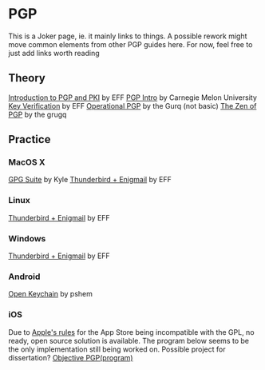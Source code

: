 # PGP

This is a Joker page, ie. it mainly links to things. A possible rework might move common elements from other PGP guides here. For now, feel free to just add links worth reading

## Theory

[Introduction to PGP and PKI](https://ssd.eff.org/en/module/introduction-public-key-cryptography-and-pgp) by EFF [PGP Intro](https://users.ece.cmu.edu/~adrian/630-f04/PGP-intro.html) by Carnegie Melon University [Key Verification](https://ssd.eff.org/en/module/key-verification) by EFF [Operational PGP](https://gist.github.com/grugq/03167bed45e774551155) by the Gurq \(not basic\) [The Zen of PGP](https://medium.com/@thegrugq/the-zen-of-pgp-6f55d44657dd) by the grugq

## Practice

### MacOS X

[GPG Suite](https://wiki.hacksoc.co.uk/guides/mac-pgp) by Kyle [Thunderbird + Enigmail](https://ssd.eff.org/en/module/how-use-pgp-mac-os-x) by EFF

### Linux

[Thunderbird + Enigmail](https://ssd.eff.org/en/module/how-use-pgp-linux) by EFF

### Windows

[Thunderbird + Enigmail](https://ssd.eff.org/en/module/how-use-pgp-windows) by EFF

### Android

[Open Keychain](https://wiki.hacksoc.co.uk/guides/pgp.android) by pshem

### iOS

Due to [Apple's rules](https://www.fsf.org/news/2010-05-app-store-compliance) for the App Store being incompatible with the GPL, no ready, open source solution is available. The program below seems to be the only implementation still being worked on. Possible project for dissertation? [Objective PGP\(program\)](https://github.com/krzyzanowskim/ObjectivePGP)

